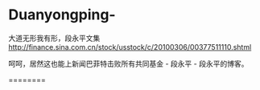 # Duanyongping-
大道无形我有形，段永平文集
http://finance.sina.com.cn/stock/usstock/c/20100306/00377511110.shtml

呵呵，居然这也能上新闻巴菲特击败所有共同基金 - 段永平 - 段永平的博客。

========
